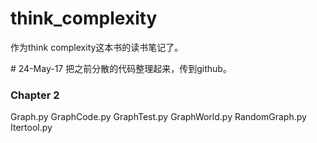 # think_complexity
作为think complexity这本书的读书笔记了。

\# 24-May-17
把之前分散的代码整理起来，传到github。

### Chapter 2
Graph.py
GraphCode.py
GraphTest.py
GraphWorld.py
RandomGraph.py
Itertool.py
